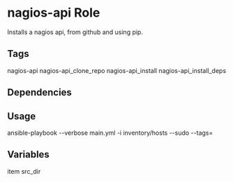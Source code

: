 # nagios-api Role

Installs a nagios api, from github and using pip.

## Tags

nagios-api
nagios-api_clone_repo
nagios-api_install
nagios-api_install_deps

## Dependencies

## Usage

ansible-playbook --verbose main.yml -i inventory/hosts --sudo --tags=

## Variables

item
src_dir
